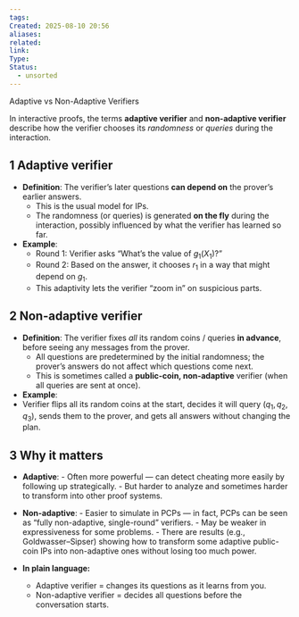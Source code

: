 ```yaml
---
tags: 
Created: 2025-08-10 20:56
aliases: 
related: 
link: 
Type: 
Status:
  - unsorted
---
```

Adaptive vs Non-Adaptive Verifiers

In interactive proofs, the terms **adaptive verifier** and **non-adaptive verifier** describe how the verifier chooses its *randomness* or *queries* during the interaction. 

## 1 Adaptive verifier

- **Definition**: The verifier’s later questions **can depend on** the prover’s earlier answers. 
	- This is the usual model for IPs. 
	- The randomness (or queries) is generated **on the fly** during the interaction, possibly influenced by what the verifier has learned so far. 
- **Example**: 
	- Round 1: Verifier asks “What’s the value of $g_1(X_1)$?” 
	- Round 2: Based on the answer, it chooses $r_1$ in a way that might depend on $g_1$.
	- This adaptivity lets the verifier “zoom in” on suspicious parts. 
 
## 2 Non-adaptive verifier

- **Definition**: The verifier fixes *all* its random coins / queries **in advance**, before seeing any messages from the prover. 
	- All questions are predetermined by the initial randomness; the prover’s answers do not affect which questions come next. 
	- This is sometimes called a **public-coin, non-adaptive** verifier (when all queries are sent at once). 
- **Example**: 
- Verifier flips all its random coins at the start, decides it will query $(q_1, q_2, q_3)$, sends them to the prover, and gets all answers without changing the plan. 

## 3 Why it matters
- **Adaptive**: - Often more powerful — can detect cheating more easily by following up strategically. - But harder to analyze and sometimes harder to transform into other proof systems. 
- **Non-adaptive**: - Easier to simulate in PCPs — in fact, PCPs can be seen as “fully non-adaptive, single-round” verifiers. - May be weaker in expressiveness for some problems. - There are results (e.g., Goldwasser–Sipser) showing how to transform some adaptive public-coin IPs into non-adaptive ones without losing too much power. 

- **In plain language:** 
	- Adaptive verifier = changes its questions as it learns from you. 
	- Non-adaptive verifier = decides all questions before the conversation starts. 